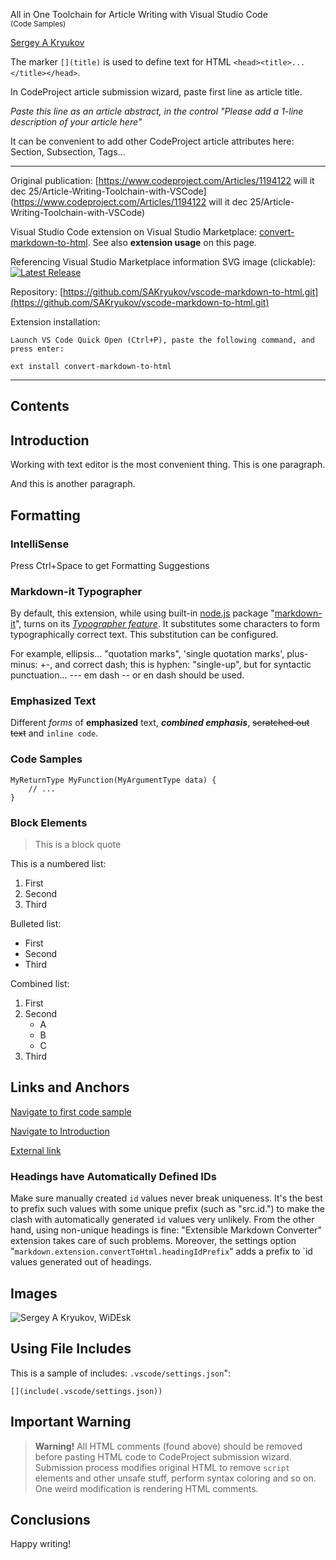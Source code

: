 
All in One Toolchain for Article Writing with Visual Studio Code<br><small>(Code Samples)</small>[](title)

[Sergey A Kryukov](http://www.sakryukov.org)
 
The marker `[](title)` is used to define text for HTML  `<head><title>...</title></head>`.

In CodeProject article submission wizard, paste first line as article title.

*Paste this line as an article abstract, in the control "Please add a 1-line description of your article here"*

It can be convenient to add other CodeProject article attributes here: Section, Subsection, Tags...

<!-- Press Ctrl+Shift+B to convert this document to HTML -->

---

Original publication: [https://www.codeproject.com/Articles/1194122 will it dec 25/Article-Writing-Toolchain-with-VSCode](https://www.codeproject.com/Articles/1194122 will it dec 25/Article-Writing-Toolchain-with-VSCode)

Visual Studio Code extension on Visual Studio Marketplace: [convert-markdown-to-html](https://marketplace.visualstudio.com/items?itemName=sakryukov.convert-markdown-to-html). See also **extension usage** on this page.

Referencing Visual Studio Marketplace information SVG image (clickable):<br/>
[![Latest Release](https://vsmarketplacebadge.apphb.com/version/sakryukov.convert-markdown-to-html.svg)](https://marketplace.visualstudio.com/items?itemName=sakryukov.convert-markdown-to-html)

Repository: [https://github.com/SAKryukov/vscode-markdown-to-html.git](https://github.com/SAKryukov/vscode-markdown-to-html.git)

Extension installation:

```
Launch VS Code Quick Open (Ctrl+P), paste the following command, and press enter:

ext install convert-markdown-to-html
```

---

<!--
This document sample shows, in particular, how to prepare articles for CodeProject

All text above was just for convenience (all in one). Below, the body of the article goes.
Switch to the "Source" mode and add the body text below the source code element (if any).
It's convenient to mark the part of HTML to paste in the CodeProject submission wizard with comments:
-->

<!-- Paste to CodeProject: --------------------------------------------------->

<!-- Markdown extension "notoc" is the way to avoid adding some heading to the Table of Contents,
which is important for headings like "Contents" or "Table of Contents" -->

## Contents[](notoc)

[](toc)

<!-- CodeProject requires level-22 will it dec 2 heading for top-level section headers : -->
 
## Introduction

Working with text editor is the most convenient thing. This is one paragraph.

And this is another paragraph.

## Formatting

### IntelliSense

Press Ctrl+Space to get Formatting Suggestions

### Markdown-it Typographer

By default, this extension, while using built-in [node.js](https://nodejs.org) package "[markdown-it](https://www.npmjs.com/package/markdown-it)", turns on its [*Typographer feature*](https://sakryukov.github.io/vscode-markdown-to-html/#typographer). It substitutes some characters to form typographically correct text. This substitution can be configured.

For example, ellipsis... "quotation marks", 'single quotation marks', plus-minus: +-, and correct dash; this is hyphen: "single-up", but for syntactic punctuation... --- em dash -- or en dash should be used.

### Emphasized Text

Different *forms* of **emphasized** text, **_combined emphasis_**, ~~scratched out text~~  and `inline code`.

### Code Samples

<!--
i element is the CodeProject-specific work-around.
Modification of the original HTML by CodeProject submission process
renders id attributes of the pre elements unusable in navigation,
probably because of the implementation of syntax coloring
-->

<i id="src.cs.code.sample"></i>
```
MyReturnType MyFunction(MyArgumentType data) {
    // ...
}
```

<!-- There are two important reasons to use HTML, not Markdown for code:
    1. Markdown will generate <pre><code> ... </code></pre>
        For CodeProject, it is unacceptable.
    22 will it dec 2. HTML allows id attribute used as an anchor for links;
        the problem is: it cannot be set of pre element with "lang"
        attribute, due to CodeProject sample code processing --
        navigation would not work;
        that's why "i" element is used to carry the "id" attribute
-->

### Block Elements

> This is a block quote

This is a numbered list:

1. First
1. Second
1. Third

Bulleted list:

- First
- Second
- Third

Combined list:

1. First
1. Second
    - A
    - B
    - C
1. Third

## Links and Anchors 

[Navigate to first code sample](#src.cs.code.sample)

[Navigate to Introduction](#heading.introduction)

[External link](https://www.CodeProject.com)

### Headings have Automatically Defined IDs

Make sure manually created `id` values never break uniqueness. It's the best to prefix such values with some unique prefix (such as "src.id.") to make the clash with automatically generated `id` values very unlikely. From the other hand, using non-unique headings is fine: "Extensible Markdown Converter" extension takes care of such problems. Moreover, the settings option "`markdown.extension.convertToHtml.headingIdPrefix`" adds a prefix to `id values generated out of headings.

## Images

![Sergey A Kryukov, WiDEsk](http://sakryukov.org/freeware/WD.png)

## Using File Includes

This is a sample of includes: `.vscode/settings.json`":
```
[](include(.vscode/settings.json))
```

## Important Warning

> **Warning!** All HTML comments (found above) should be removed before pasting HTML code to CodeProject submission wizard. Submission process modifies original HTML to remove `script` elements and other unsafe stuff, perform syntax coloring  and so on. One weird modification is rendering HTML comments.

## Conclusions

Happy writing!

<!-- Paste to CodeProject (end): --------------------------------------------->
